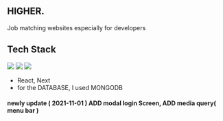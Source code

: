 ## HIGHER.

Job matching websites especially for developers

## Tech Stack

<img src="https://img.shields.io/badge/MongoDB-white?style=for-the-badge&logo=mongodb&logoColor=4EA94B"/></a>
<img src="https://img.shields.io/badge/React-20232A?style=for-the-badge&logo=react&logoColor=61DAFB"/></a> 
<img src="https://img.shields.io/badge/MongoDB-4EA94B?style=for-the-badge&logo=mongodb&logoColor=white"/></a> 

- React, Next
- for the DATABASE, I used MONGODB

#### newly update ( 2021-11-01 ) ADD modal login Screen, ADD media query( menu bar )
